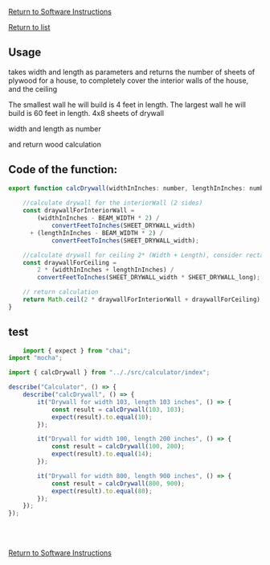 [Return to Software Instructions](../software-instructions.md) 

[Return to list](../../src/calculator/readme.md) 

## Usage
takes width and length as parameters
and returns the number of sheets of plywood for a house, to completely cover the interior walls of the house, and the ceiling

The smallest wall he will build is 4 feet in length.
The largest wall he will build is 60 feet in length.
4x8 sheets of drywall

width and length as number

and return wood calculation

## Code of the function: 

```javascript
export function calcDrywall(widthInInches: number, lengthInInches: number) {
    
    //calculate drywall for the interiorWall (2 sides)
    const draywallForInteriorWall =
        (widthInInches - BEAM_WIDTH * 2) /
            convertFeetToInches(SHEET_DRYWALL_width) 
      + (lengthInInches - BEAM_WIDTH * 2) /
            convertFeetToInches(SHEET_DRYWALL_width);

    //calculate drywall for ceiling 2* (Width + Length), consider rectangle
    const draywallForCeiling =
        2 * (widthInInches + lengthInInches) /
        convertFeetToInches(SHEET_DRYWALL_width * SHEET_DRYWALL_long);

    // return calculation
    return Math.ceil(2 * draywallForInteriorWall + draywallForCeiling);
}
```

## test

```Javascript
    import { expect } from "chai";
import "mocha";

import { calcDrywall } from ".././src/calculator/index";

describe("Calculator", () => {
    describe("calcDrywall", () => {
        it("Drywall for width 103, length 103 inches", () => {
            const result = calcDrywall(103, 103);
            expect(result).to.equal(10);
        });

        it("Drywall for width 100, length 200 inches", () => {
            const result = calcDrywall(100, 200);
            expect(result).to.equal(14);
        });

        it("Drywall for width 800, length 900 inches", () => {
            const result = calcDrywall(800, 900);
            expect(result).to.equal(80);
        });
    });
});

```



<br/>
<br/>

[Return to Software Instructions](../software-instructions.md) 